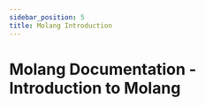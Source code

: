 ```yaml
---
sidebar_position: 5
title: Molang Introduction
---
```


# Molang Documentation - Introduction to Molang